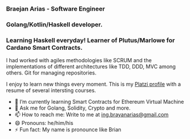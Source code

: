 ### Braejan Arias - Software Engineer

### Golang/Kotlin/Haskell developer.
### Learning Haskell everyday! Learner of Plutus/Marlowe for Cardano Smart Contracts. 


I had worked with agiles methodologies like SCRUM and the implementations
of different architectures like TDD, DDD, MVC among others. Git for managing
repositories.

I enjoy to learn new things every moment. This is my [Platzi profile](https://platzi.com/p/BrayanAriasH/) with a resume of several intersting courses.

<!--
**braejan/braejan** is a ✨ _special_ ✨ repository because its `README.md` (this file) appears on your GitHub profile.

Here are some ideas to get you started:
-->
- 🌱 I’m currently learning Smart Contracts for Ethereum Virtual Machine
- 💬 Ask me for Golang, Solidity, Crypto and more.
- 📫 How to reach me: Write to me at ing.brayanarias@gmail.com
- 😄 Pronouns: he/him/his
- ⚡ Fun fact: My name is pronounce like Brian

